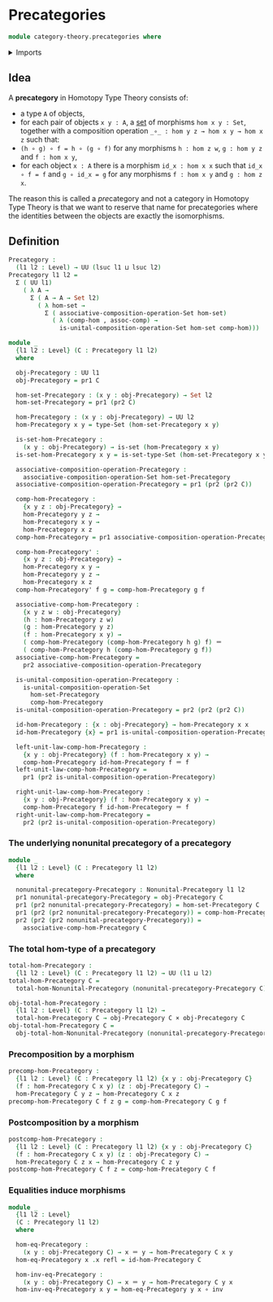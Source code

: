 # Precategories

```agda
module category-theory.precategories where
```

<details><summary>Imports</summary>

```agda
open import category-theory.composition-operations-on-binary-families-of-sets
open import category-theory.nonunital-precategories

open import foundation.cartesian-product-types
open import foundation.dependent-pair-types
open import foundation.function-extensionality
open import foundation.function-types
open import foundation.identity-types
open import foundation.propositions
open import foundation.sets
open import foundation.subtypes
open import foundation.universe-levels
```

</details>

## Idea

A **precategory** in Homotopy Type Theory consists of:

- a type `A` of objects,
- for each pair of objects `x y : A`, a [set](foundation-core.sets.md) of
  morphisms `hom x y : Set`, together with a composition operation
  `_∘_ : hom y z → hom x y → hom x z` such that:
- `(h ∘ g) ∘ f = h ∘ (g ∘ f)` for any morphisms `h : hom z w`, `g : hom y z` and
  `f : hom x y`,
- for each object `x : A` there is a morphism `id_x : hom x x` such that
  `id_x ∘ f = f` and `g ∘ id_x = g` for any morphisms `f : hom x y` and
  `g : hom z x`.

The reason this is called a *pre*category and not a category in Homotopy Type
Theory is that we want to reserve that name for precategories where the
identities between the objects are exactly the isomorphisms.

## Definition

```agda
Precategory :
  (l1 l2 : Level) → UU (lsuc l1 ⊔ lsuc l2)
Precategory l1 l2 =
  Σ ( UU l1)
    ( λ A →
      Σ ( A → A → Set l2)
        ( λ hom-set →
          Σ ( associative-composition-operation-Set hom-set)
            ( λ (comp-hom , assoc-comp) →
              is-unital-composition-operation-Set hom-set comp-hom)))

module _
  {l1 l2 : Level} (C : Precategory l1 l2)
  where

  obj-Precategory : UU l1
  obj-Precategory = pr1 C

  hom-set-Precategory : (x y : obj-Precategory) → Set l2
  hom-set-Precategory = pr1 (pr2 C)

  hom-Precategory : (x y : obj-Precategory) → UU l2
  hom-Precategory x y = type-Set (hom-set-Precategory x y)

  is-set-hom-Precategory :
    (x y : obj-Precategory) → is-set (hom-Precategory x y)
  is-set-hom-Precategory x y = is-set-type-Set (hom-set-Precategory x y)

  associative-composition-operation-Precategory :
    associative-composition-operation-Set hom-set-Precategory
  associative-composition-operation-Precategory = pr1 (pr2 (pr2 C))

  comp-hom-Precategory :
    {x y z : obj-Precategory} →
    hom-Precategory y z →
    hom-Precategory x y →
    hom-Precategory x z
  comp-hom-Precategory = pr1 associative-composition-operation-Precategory

  comp-hom-Precategory' :
    {x y z : obj-Precategory} →
    hom-Precategory x y →
    hom-Precategory y z →
    hom-Precategory x z
  comp-hom-Precategory' f g = comp-hom-Precategory g f

  associative-comp-hom-Precategory :
    {x y z w : obj-Precategory}
    (h : hom-Precategory z w)
    (g : hom-Precategory y z)
    (f : hom-Precategory x y) →
    ( comp-hom-Precategory (comp-hom-Precategory h g) f) ＝
    ( comp-hom-Precategory h (comp-hom-Precategory g f))
  associative-comp-hom-Precategory =
    pr2 associative-composition-operation-Precategory

  is-unital-composition-operation-Precategory :
    is-unital-composition-operation-Set
      hom-set-Precategory
      comp-hom-Precategory
  is-unital-composition-operation-Precategory = pr2 (pr2 (pr2 C))

  id-hom-Precategory : {x : obj-Precategory} → hom-Precategory x x
  id-hom-Precategory {x} = pr1 is-unital-composition-operation-Precategory x

  left-unit-law-comp-hom-Precategory :
    {x y : obj-Precategory} (f : hom-Precategory x y) →
    comp-hom-Precategory id-hom-Precategory f ＝ f
  left-unit-law-comp-hom-Precategory =
    pr1 (pr2 is-unital-composition-operation-Precategory)

  right-unit-law-comp-hom-Precategory :
    {x y : obj-Precategory} (f : hom-Precategory x y) →
    comp-hom-Precategory f id-hom-Precategory ＝ f
  right-unit-law-comp-hom-Precategory =
    pr2 (pr2 is-unital-composition-operation-Precategory)
```

### The underlying nonunital precategory of a precategory

```agda
module _
  {l1 l2 : Level} (C : Precategory l1 l2)
  where

  nonunital-precategory-Precategory : Nonunital-Precategory l1 l2
  pr1 nonunital-precategory-Precategory = obj-Precategory C
  pr1 (pr2 nonunital-precategory-Precategory) = hom-set-Precategory C
  pr1 (pr2 (pr2 nonunital-precategory-Precategory)) = comp-hom-Precategory C
  pr2 (pr2 (pr2 nonunital-precategory-Precategory)) =
    associative-comp-hom-Precategory C
```

### The total hom-type of a precategory

```agda
total-hom-Precategory :
  {l1 l2 : Level} (C : Precategory l1 l2) → UU (l1 ⊔ l2)
total-hom-Precategory C =
  total-hom-Nonunital-Precategory (nonunital-precategory-Precategory C)

obj-total-hom-Precategory :
  {l1 l2 : Level} (C : Precategory l1 l2) →
  total-hom-Precategory C → obj-Precategory C × obj-Precategory C
obj-total-hom-Precategory C =
  obj-total-hom-Nonunital-Precategory (nonunital-precategory-Precategory C)
```

### Precomposition by a morphism

```agda
precomp-hom-Precategory :
  {l1 l2 : Level} (C : Precategory l1 l2) {x y : obj-Precategory C}
  (f : hom-Precategory C x y) (z : obj-Precategory C) →
  hom-Precategory C y z → hom-Precategory C x z
precomp-hom-Precategory C f z g = comp-hom-Precategory C g f
```

### Postcomposition by a morphism

```agda
postcomp-hom-Precategory :
  {l1 l2 : Level} (C : Precategory l1 l2) {x y : obj-Precategory C}
  (f : hom-Precategory C x y) (z : obj-Precategory C) →
  hom-Precategory C z x → hom-Precategory C z y
postcomp-hom-Precategory C f z = comp-hom-Precategory C f
```

### Equalities induce morphisms

```agda
module _
  {l1 l2 : Level}
  (C : Precategory l1 l2)
  where

  hom-eq-Precategory :
    (x y : obj-Precategory C) → x ＝ y → hom-Precategory C x y
  hom-eq-Precategory x .x refl = id-hom-Precategory C

  hom-inv-eq-Precategory :
    (x y : obj-Precategory C) → x ＝ y → hom-Precategory C y x
  hom-inv-eq-Precategory x y = hom-eq-Precategory y x ∘ inv
```
